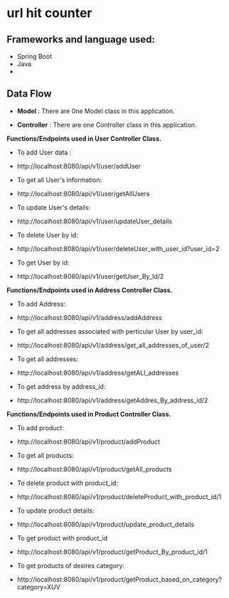 # url hit counter
## Frameworks and language used:
-  Spring Boot
-  Java
-  
## Data Flow


* **Model** :
  There are 0ne Model class in this application.

* **Controller** :
  There are one Controller class in this application.


**Functions/Endpoints used in User Controller Class.**
- To add User data :
- http://localhost:8080/api/v1/user/addUser


- To get all User's information:
- http://localhost:8080/api/v1/user/getAllUsers


- To update User's details:
- http://localhost:8080/api/v1/user/updateUser_details


- To delete User by id:
- http://localhost:8080/api/v1/user/deleteUser_with_user_id?user_id=2


- To get User by id:
- http://localhost:8080/api/v1/user/getUser_By_Id/2



**Functions/Endpoints used in Address Controller Class.**

- To add Address:
- http://localhost:8080/api/v1/address/addAddress


- To get all addresses associated with perticular User by user_id:
- http://localhost:8080/api/v1/address/get_all_addresses_of_user/2


- To get all addresses:
- http://localhost:8080/api/v1/address/getALl_addresses


- To get address by address_id:
- http://localhost:8080/api/v1/address/getAddres_By_address_id/2

**Functions/Endpoints used in Product Controller Class.**

- To add product:
- http://localhost:8080/api/v1/product/addProduct

- To get all products:
- http://localhost:8080/api/v1/product/getAll_products

- To delete product with product_id:
- http://localhost:8080/api/v1/product/deleteProduct_with_product_id/1

- To update product details:
- http://localhost:8080/api/v1/product/update_product_details

- To get product with product_id
- http://localhost:8080/api/v1/product/getProduct_By_product_id/1

- To get products of desires category:
- http://localhost:8080/api/v1/product/getProduct_based_on_category?category=XUV


